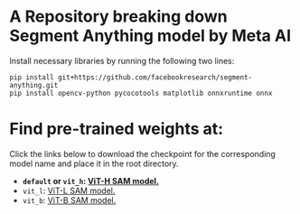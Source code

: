 # A Repository breaking down Segment Anything model by Meta AI

Install necessary libraries by running the following two lines:

```
pip install git+https://github.com/facebookresearch/segment-anything.git
pip install opencv-python pycocotools matplotlib onnxruntime onnx
```

# Find pre-trained weights at:

Click the links below to download the checkpoint for the corresponding model name and place it in the root directory.

* **`default` or `vit_h`: [ViT-H SAM model.](https://dl.fbaipublicfiles.com/segment_anything/sam_vit_h_4b8939.pth)**
* `vit_l`: [ViT-L SAM model.](https://dl.fbaipublicfiles.com/segment_anything/sam_vit_l_0b3195.pth)
* `vit_b`: [ViT-B SAM model.](https://dl.fbaipublicfiles.com/segment_anything/sam_vit_b_01ec64.pth)
